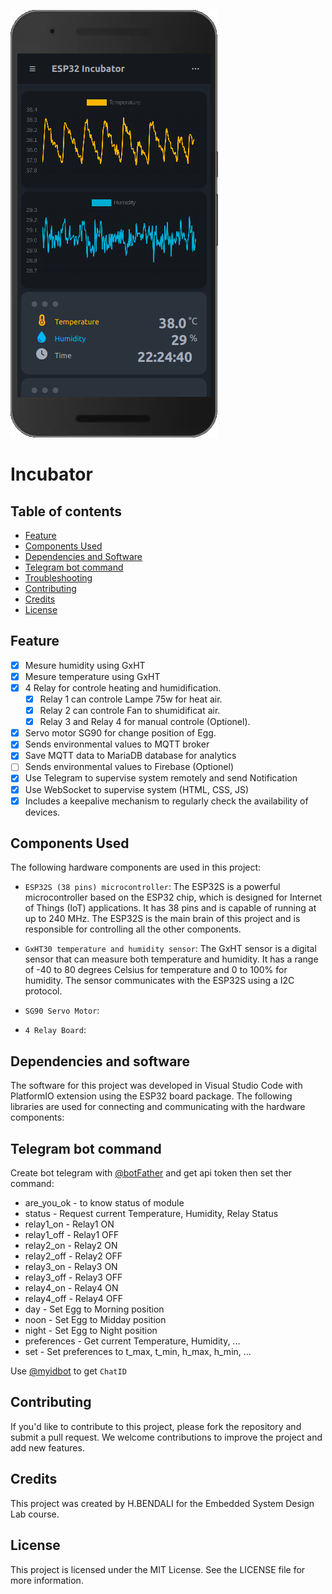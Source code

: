 ![incubator](incubator.png)
# Incubator

## Table of contents
- [Feature](#feature)  
- [Components Used](#components-used)  
- [Dependencies and Software](#dependencies-and-software)  
- [Telegram bot command](#telegram-bot-command)  
- [Troubleshooting](#troubleshooting)  
- [Contributing](#contributing)  
- [Credits](#credits)  
- [License](#license)  

## Feature

- [x] Mesure humidity using GxHT
- [x] Mesure temperature using GxHT
- [x] 4 Relay for controle heating and humidification.
  - [x] Relay 1 can controle Lampe 75w for heat air.
  - [x] Relay 2 can controle Fan to shumidificat air.
  - [x] Relay 3 and Relay 4 for manual controle (Optionel).
- [x] Servo motor SG90 for change position of Egg.
- [x] Sends environmental values to MQTT broker
- [x] Save MQTT data to MariaDB database for analytics
- [ ] Sends environmental values to Firebase (Optionel)
- [x] Use Telegram to supervise system remotely and send Notification
- [x] Use WebSocket to supervise system (HTML, CSS, JS)
- [x] Includes a keepalive mechanism to regularly check the availability of devices.  

## Components Used
The following hardware components are used in this project:  

- `ESP32S (38 pins) microcontroller`: The ESP32S is a powerful microcontroller based on the ESP32 chip, which is designed for Internet of Things (IoT) applications. It has 38 pins and is capable of running at up to 240 MHz. The ESP32S is the main brain of this project and is responsible for controlling all the other components.

- `GxHT30 temperature and humidity sensor`: The GxHT sensor is a digital sensor that can measure both temperature and humidity. It has a range of -40 to 80 degrees Celsius for temperature and 0 to 100% for humidity. The sensor communicates with the ESP32S using a I2C protocol.

- `SG90 Servo Motor`:

- `4 Relay Board`:

## Dependencies and software
The software for this project was developed in Visual Studio Code with PlatformIO extension using the ESP32 board package. The following libraries are used for connecting and communicating with the hardware components:  

## Telegram bot command
Create bot telegram with [@botFather](https://t.me/BotFather) and get api token then set ther command:  
- are_you_ok - to know status of module
- status - Request current Temperature, Humidity, Relay Status  
- relay1_on - Relay1 ON  
- relay1_off - Relay1 OFF  
- relay2_on - Relay2 ON  
- relay2_off - Relay2 OFF  
- relay3_on - Relay3 ON  
- relay3_off - Relay3 OFF  
- relay4_on - Relay4 ON  
- relay4_off - Relay4 OFF  
- day - Set Egg to Morning position  
- noon - Set Egg to Midday position  
- night - Set Egg to Night position  
- preferences - Get current Temperature, Humidity, ...  
- set - Set preferences to t_max, t_min, h_max, h_min, ...  

Use [@myidbot](https://t.me/myidbot) to get `ChatID` 

## Contributing
If you'd like to contribute to this project, please fork the repository and submit a pull request. We welcome contributions to improve the project and add new features.

## Credits
This project was created by H.BENDALI for the Embedded System Design Lab course.

## License
This project is licensed under the MIT License. See the LICENSE file for more information.
